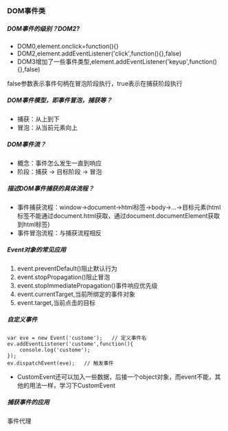 ### DOM事件类

##### DOM事件的级别？DOM2?
- DOM0,element.onclick=function(){}
- DOM2,element.addEventListener('click',function(){},false)
- DOM3增加了一些事件类型,element.addEventListener('keyup',function(){},false)

false参数表示事件句柄在冒泡阶段执行，true表示在捕获阶段执行

##### DOM事件模型，即事件冒泡，捕获等？
- 捕获：从上到下
- 冒泡：从当前元素向上

##### DOM事件流？
- 概念：事件怎么发生一直到响应
- 阶段：捕获 -> 目标阶段 -> 冒泡

##### 描述DOM事件捕获的具体流程？
- 事件捕获流程：window->document->html标签->body->...->目标元素(html标签不能通过document.html获取，通过document.documentElement获取到html标签)
- 事件冒泡流程：与捕获流程相反

##### Event对象的常见应用
1. event.preventDefault()阻止默认行为
2. event.stopPropagation()阻止冒泡
3. event.stopImmediatePropagation()事件响应优先级
4. event.currentTarget,当前所绑定的事件对象
5. event.target,当前点击的目标

##### 自定义事件
    var eve = new Event('custome');   // 定义事件名
    ev.addEventListener('custome',function(){
        console.log('custome');
    });
    ev.dispatchEvent(eve);   // 触发事件

- CustomEvent还可以加入一些数据，后接一个object对象，而event不能，其他的用法一样，学习下CustomEvent


##### 捕获事件的应用
事件代理




